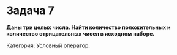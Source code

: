 # Задача 7

**Даны три целых числа. Найти количество положительных и количество отрицательных чисел в исходном наборе.**

Категория: Условный оператор.
